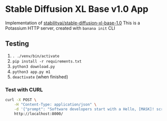 # Stable Diffusion XL Base v1.0 App

Implementation of [stabilityai/stable-diffusion-xl-base-1.0](https://huggingface.co/stabilityai/stable-diffusion-xl-base-1.0)
This is a Potassium HTTP server, created with `banana init` CLI 

## Testing

1. `. ./venv/bin/activate`
2. `pip install -r requirements.txt`
3. `python3 download.py`
4. `python3 app.py m1`
5. `deactivate` (when finished)

### Test with CURL

```bash
curl -X POST \
    -H "Content-Type: application/json" \
    -d '{"prompt": "Software developers start with a Hello, [MASK]! script."}' \
    http://localhost:8000/
```

